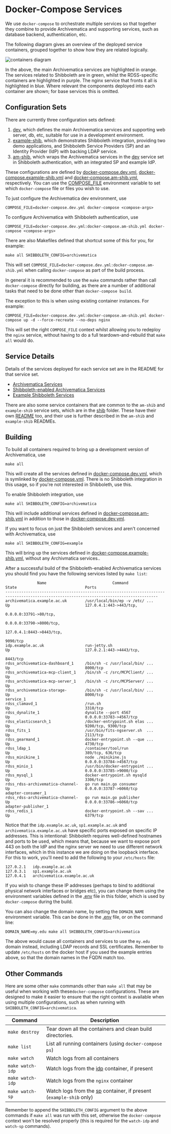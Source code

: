 Docker-Compose Services
========================

We use `docker-compose` to orchestrate multiple services so that together they combine to provide Archivematica and supporting services, such as database backend, authentication, etc.

The following diagram gives an overview of the deployed service containers, grouped together to show how they are related logically.

![containers diagram](doc/images/containers.jpg)

In the above, the main Archivematica services are highlighted in orange. The services related to Shibboleth are in green, whilst the RDSS-specific containers are highlighted in purple. The nginx service that fronts it all is highlighted in blue. Where relevant the components deployed into each container are shown; for base services this is omitted.

Configuration Sets
-------------------

There are currently three configuration sets defined:

1. [dev](dev), which defines the main Archivematica services and supporting web server, db, etc, suitable for use in a development environment.
1. [example-shib](example-shib), which demonstrates Shibboleth integration, providing two demo applications, and Shibboleth Service Providers (SP) and an Identity Provider (IdP) with backing LDAP service.
1. [am-shib](am-shib), which wraps the Archivematica services in the [dev](dev) service set in Shibboleth authentication, with an integrated SP and example IdP.

These configurations are defined by [docker-compose.dev.yml](docker-compose.dev.yml), [docker-compose.example-shib.yml](docker-compose.example-shib.yml) and [docker-compose.am-shib.yml](docker-compose.am-shib.yml), respectively. You can use the [COMPOSE_FILE](https://docs.docker.com/compose/reference/envvars/) environment variable to set which `docker-compose` file or files you wish to use.

To just configure the Archivematica dev environment, use

	COMPOSE_FILE=docker-compose.dev.yml docker-compose <compose-args>

To configure Archivematica with Shibboleth authentication, use

	COMPOSE_FILE=docker-compose.dev.yml:docker-compose.am-shib.yml docker-compose <compose-args>

There are also Makefiles defined that shortcut some of this for you, for example:

	make all SHIBBOLETH_CONFIG=archivematica

This will set `COMPOSE_FILE=docker-compose.dev.yml:docker-compose.am-shib.yml` when calling `docker-compose` as part of the build process.

In general it is recommended to use the `make` commands rather than call `docker-compose` directly for building, as there are a number of additional tasks that need to be done other than `docker-compose build`.

The exception to this is when using existing container instances. For example:

	COMPOSE_FILE=docker-compose.dev.yml:docker-compose.am-shib.yml docker-compose up -d --force-recreate --no-deps nginx

This will set the right `COMPOSE_FILE` context whilst allowing you to redeploy the `nginx` service, without having to do a full teardown-and-rebuild that `make all` would do.

Service Details
----------------

Details of the services deployed for each service set are in the README for that service set.

* [Archivematica Services](dev/README.md)
* [Shibboleth-enabled Archivematica Services](am-shib/README.md)
* [Example Shibboleth Services](example-shib/README.md)

There are also some service containers that are common to the `am-shib` and `example-shib` service sets, which are in the [shib](shib) folder. These have their own [README](shib/README.md) too, and their use is further described in the `am-shib` and `example-shib` READMEs.

Building
---------

To build all containers required to bring up a development version of Archivematica, use

	make all

This will create all the services defined in [docker-compose.dev.yml](docker-compose.dev.yml), which is symlinked by [docker-compose.yml](docker-compose.yml). There is no Shibboleth integration in this usage, so if you're not interested in Shibboleth, use this.

To enable Shibboleth integration, use

	make all SHIBBOLETH_CONFIG=archivematica

This will include additional services defined in [docker-compose.am-shib.yml](docker-compose.am-shib.yml) in addition to those in [docker-compose.dev.yml](docker-compose.dev.yml).

If you want to focus on just the Shibboleth services and aren't concerned with Archivematica, use

	make all SHIBBOLETH_CONFIG=example

This will bring up the services defined in [docker-compose.example-shib.yml](docker-compose.example-shib.yml), without any Archivmatica services..

After a successful build of the Shibboleth-enabled Archivematica services you should find you have the following services listed by `make list`:

	              Name                             Command                             State                              Ports
	-----------------------------------------------------------------------------------------------------------------------------------------
	archivematica.example.ac.uk        /usr/local/bin/ep -v /etc/ ...     Up                                 127.0.4.1:443->443/tcp,
	                                                                                                         0.0.0.0:33791->80/tcp,
	                                                                                                         0.0.0.0:33790->8000/tcp,
	                                                                                                         127.0.4.1:8443->8443/tcp,
	                                                                                                         9090/tcp
	idp.example.ac.uk                  run-jetty.sh                       Up                                 127.0.2.1:443->4443/tcp,
	                                                                                                         8443/tcp
	rdss_archivematica-dashboard_1     /bin/sh -c /usr/local/bin/ ...     Up                                 8000/tcp
	rdss_archivematica-mcp-client_1    /bin/sh -c /src/MCPClient/ ...     Up
	rdss_archivematica-mcp-server_1    /bin/sh -c /src/MCPServer/ ...     Up
	rdss_archivematica-storage-        /bin/sh -c /usr/local/bin/ ...     Up                                 8000/tcp
	service_1
	rdss_clamavd_1                     /run.sh                            Up                                 3310/tcp
	rdss_dynalite_1                    dynalite --port 4567               Up                                 0.0.0.0:33783->4567/tcp
	rdss_elasticsearch_1               /docker-entrypoint.sh elas ...     Up                                 9200/tcp, 9300/tcp
	rdss_fits_1                        /usr/bin/fits-ngserver.sh  ...     Up                                 2113/tcp
	rdss_gearmand_1                    docker-entrypoint.sh --que ...     Up                                 4730/tcp
	rdss_ldap_1                        /container/tool/run                Up                                 389/tcp, 636/tcp
	rdss_minikine_1                    node ./minikine.js                 Up                                 0.0.0.0:33784->4567/tcp
	rdss_minio_1                       /usr/bin/docker-entrypoint ...     Up                                 0.0.0.0:33785->9000/tcp
	rdss_mysql_1                       docker-entrypoint.sh mysqld        Up                                 3306/tcp
	rdss_rdss-archivematica-channel-   go run main.go consumer            Up                                 0.0.0.0:33787->6060/tcp
	adapter-consumer_1
	rdss_rdss-archivematica-channel-   go run main.go publisher           Up                                 0.0.0.0:33786->6060/tcp
	adapter-publisher_1
	rdss_redis_1                       docker-entrypoint.sh --sav ...     Up                                 6379/tcp

Notice that the `idp.example.ac.uk`, `sp1.example.ac.uk` and `archivematica.example.ac.uk` have specific ports exposed on specific IP addresses. This is intentional: Shibboleth requires well-defined hostnames and ports to be used, which means that, because we want to expose port 443 on both the IdP and the nginx server we need to use different network interfaces, which in this instance we are doing on the loopback interface. For this to work, you'll need to add the following to your `/etc/hosts` file:

	127.0.2.1	idp.example.ac.uk
	127.0.3.1	sp1.example.ac.uk
	127.0.4.1	archivematica.example.ac.uk

If you wish to change these IP addresses (perhaps to bind to additional physical network interfaces or bridges etc), you can change them using the environment variables defined in the [.env](.env) file in this folder, which is used by `docker-compose` during the build.

You can also change the domain name, by setting the `DOMAIN_NAME` environment variable. This can be done in the [.env](.env) file, or on the command line:

	DOMAIN_NAME=my.edu make all SHIBBOLETH_CONFIG=archivematica

The above would cause all containers and services to use the `my.edu` domain instead, including LDAP records and SSL certificates. Remember to update `/etc/hosts` on the docker host if you used the example entries above, so that the domain names in the FQDN match too.

Other Commands
---------------

Here are some other `make` commands other than `make all` that may be useful when working with these`docker-compose` configurations. These are designed to make it easier to ensure that the right context is available when using multiple configurations, such as when running with `SHIBBOLETH_CONFIG=archivematica`.

| Command | Description |
|---|---|
| `make destroy` | Tear down all the containers and clean build directories. |
| `make list` | List all running containers (using `docker-compose ps`) |
| `make watch` | Watch logs from all containers |
| `make watch-idp` | Watch logs from the [idp](shib/idp) container, if present |
| `make watch-idp` | Watch logs from the `nginx` container |
| `make watch-sp` | Watch logs from the [sp](example-shib/sp) container, if present (`example-shib` only) |

Remember to append the `SHIBBOLETH_CONFIG` argument to the above commands if `make all` was run with this set, otherwise the `docker-compose` context won't be resolved properly (this is required for the `watch-idp` and `watch-sp` commands).

